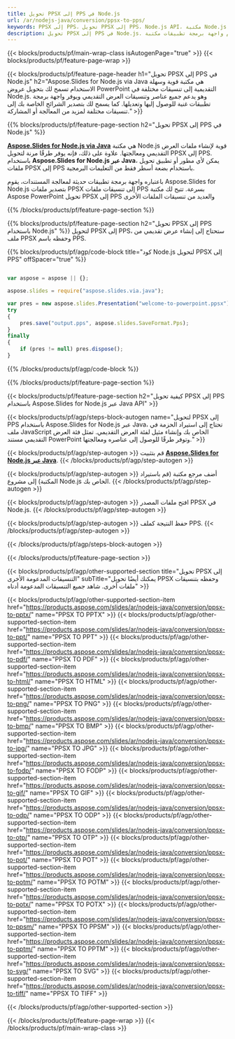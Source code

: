 ```yaml
---
title: تحويل PPSX إلى PPS في Node.js
url: /ar/nodejs-java/conversion/ppsx-to-pps/
keywords: PPSX إلى PPS، تحويل PPSX إلى PPS، Node.js API، مكتبة Node.js، PPSX، PPS
description: تحويل PPSX إلى PPS في Node.js. استخدم واجهة برمجة تطبيقات مكتبة Node.js لتحويل ملفات PPSX إلى ملفات PPS.
---
```


{{< blocks/products/pf/main-wrap-class isAutogenPage="true" >}}
{{< blocks/products/pf/feature-page-wrap >}}

{{< blocks/products/pf/feature-page-header h1="تحويل PPSX إلى PPS في Node.js" h2="Aspose.Slides for Node.js via Java هي مكتبة قوية وسهلة الاستخدام تسمح لك بتحويل عروض PowerPoint التقديمية إلى تنسيقات مختلفة في Node.js. وهو يدعم جميع عناصر وتنسيقات العرض التقديمي ويوفر واجهة برمجة تطبيقات غنية للوصول إليها وتعديلها. كما يسمح لك بتصدير الشرائح الخاصة بك إلى تنسيقات مختلفة لمزيد من المعالجة أو المشاركة." >}}

{{% blocks/products/pf/feature-page-section h2="تحويل PPSX إلى PPS في Node.js" %}}

[**Aspose.Slides for Node.js via Java**](https://products.aspose.com/slides/ar/nodejs-java/) هي مكتبة Node.js قوية لإنشاء ملفات العرض التقديمي ومعالجتها. علاوة على ذلك، فإنه يوفر طرقًا مرنة لتحويل PPSX إلى PPS. باستخدام **Aspose.Slides for Node.js عبر Java**، يمكن لأي مطور أو تطبيق تحويل ملفات PPSX إلى PPS باستخدام بضعة أسطر فقط من التعليمات البرمجية.

باعتباره واجهة برمجة تطبيقات حديثة لمعالجة المستندات، يقوم Aspose.Slides for Node.js بتصدير ملفات PPSX إلى تنسيقات ملفات PPS بسرعة. تتيح لك مكتبة Aspose PowerPoint تحويل PPSX إلى PPS والعديد من تنسيقات الملفات الأخرى

{{% /blocks/products/pf/feature-page-section %}}

{{% blocks/products/pf/feature-page-section  h2="تحويل PPSX إلى PPS باستخدام Node.js" %}}
لتحويل PPSX إلى PPS، ستحتاج إلى إنشاء عرض تقديمي من ملف PPSX وحفظه باسم PPS.

{{% blocks/products/pf/agp/code-block title="كود Node.js لتحويل PPSX إلى PPS" offSpacer="true" %}}

```javascript

var aspose = aspose || {};

aspose.slides = require("aspose.slides.via.java");

var pres = new aspose.slides.Presentation("welcome-to-powerpoint.ppsx");
try
{
    pres.save("output.pps", aspose.slides.SaveFormat.Pps);
}
finally
{
    if (pres != null) pres.dispose();
}
```


{{% /blocks/products/pf/agp/code-block %}}

{{% /blocks/products/pf/feature-page-section %}}

{{< blocks/products/pf/feature-page-section  h2="كيفية تحويل PPSX إلى PPS باستخدام Aspose.Slides for Node.js عبر Java API" >}}

{{< blocks/products/pf/agp/steps-block-autogen name="لتحويل PPSX إلى PPS باستخدام Aspose.Slides for Node.js عبر Java، تحتاج إلى استيراد الحزمة في ملف JavaScript الخاص بك وإنشاء مثيل لفئة العرض التقديمي. تمثل فئة العرض التقديمي مستند PowerPoint وتوفر طرقًا للوصول إلى عناصره ومعالجتها." >}}

{{< blocks/products/pf/agp/step-autogen >}}
قم بتثبيت [**Aspose.Slides for Node.js عبر Java**](https://products.aspose.com/slides/ar/nodejs-java/).
{{< /blocks/products/pf/agp/step-autogen >}}

{{< blocks/products/pf/agp/step-autogen >}}
أضف مرجع مكتبة (قم باستيراد المكتبة) إلى مشروع Node.js الخاص بك.
{{< /blocks/products/pf/agp/step-autogen >}}

{{< blocks/products/pf/agp/step-autogen >}}
افتح ملفات المصدر PPSX في Node.js.
{{< /blocks/products/pf/agp/step-autogen >}}

{{< blocks/products/pf/agp/step-autogen >}}
حفظ النتيجة كملف PPS.
{{< /blocks/products/pf/agp/step-autogen >}}

{{< /blocks/products/pf/agp/steps-block-autogen >}}

{{< /blocks/products/pf/feature-page-section >}}

{{< blocks/products/pf/agp/other-supported-section title="تحويل PPSX إلى التنسيقات المدعومة الأخرى" subTitle="يمكنك أيضًا تحويل PPSX وحفظه بتنسيقات ملفات أخرى. شاهد جميع التنسيقات المدعومة أدناه" >}}

{{< blocks/products/pf/agp/other-supported-section-item href="https://products.aspose.com/slides/ar/nodejs-java/conversion/ppsx-to-pptx/" name="PPSX TO PPTX" >}}
{{< blocks/products/pf/agp/other-supported-section-item href="https://products.aspose.com/slides/ar/nodejs-java/conversion/ppsx-to-ppt/" name="PPSX TO PPT" >}}
{{< blocks/products/pf/agp/other-supported-section-item href="https://products.aspose.com/slides/ar/nodejs-java/conversion/ppsx-to-pdf/" name="PPSX TO PDF" >}}
{{< blocks/products/pf/agp/other-supported-section-item href="https://products.aspose.com/slides/ar/nodejs-java/conversion/ppsx-to-html/" name="PPSX TO HTML" >}}
{{< blocks/products/pf/agp/other-supported-section-item href="https://products.aspose.com/slides/ar/nodejs-java/conversion/ppsx-to-png/" name="PPSX TO PNG" >}}
{{< blocks/products/pf/agp/other-supported-section-item href="https://products.aspose.com/slides/ar/nodejs-java/conversion/ppsx-to-bmp/" name="PPSX TO BMP" >}}
{{< blocks/products/pf/agp/other-supported-section-item href="https://products.aspose.com/slides/ar/nodejs-java/conversion/ppsx-to-jpg/" name="PPSX TO JPG" >}}
{{< blocks/products/pf/agp/other-supported-section-item href="https://products.aspose.com/slides/ar/nodejs-java/conversion/ppsx-to-fodp/" name="PPSX TO FODP" >}}
{{< blocks/products/pf/agp/other-supported-section-item href="https://products.aspose.com/slides/ar/nodejs-java/conversion/ppsx-to-gif/" name="PPSX TO GIF" >}}
{{< blocks/products/pf/agp/other-supported-section-item href="https://products.aspose.com/slides/ar/nodejs-java/conversion/ppsx-to-odp/" name="PPSX TO ODP" >}}
{{< blocks/products/pf/agp/other-supported-section-item href="https://products.aspose.com/slides/ar/nodejs-java/conversion/ppsx-to-otp/" name="PPSX TO OTP" >}}
{{< blocks/products/pf/agp/other-supported-section-item href="https://products.aspose.com/slides/ar/nodejs-java/conversion/ppsx-to-pot/" name="PPSX TO POT" >}}
{{< blocks/products/pf/agp/other-supported-section-item href="https://products.aspose.com/slides/ar/nodejs-java/conversion/ppsx-to-potm/" name="PPSX TO POTM" >}}
{{< blocks/products/pf/agp/other-supported-section-item href="https://products.aspose.com/slides/ar/nodejs-java/conversion/ppsx-to-potx/" name="PPSX TO POTX" >}}
{{< blocks/products/pf/agp/other-supported-section-item href="https://products.aspose.com/slides/ar/nodejs-java/conversion/ppsx-to-ppsm/" name="PPSX TO PPSM" >}}
{{< blocks/products/pf/agp/other-supported-section-item href="https://products.aspose.com/slides/ar/nodejs-java/conversion/ppsx-to-pptm/" name="PPSX TO PPTM" >}}
{{< blocks/products/pf/agp/other-supported-section-item href="https://products.aspose.com/slides/ar/nodejs-java/conversion/ppsx-to-svg/" name="PPSX TO SVG" >}}
{{< blocks/products/pf/agp/other-supported-section-item href="https://products.aspose.com/slides/ar/nodejs-java/conversion/ppsx-to-tiff/" name="PPSX TO TIFF" >}}


{{< /blocks/products/pf/agp/other-supported-section >}}

{{< /blocks/products/pf/feature-page-wrap >}}
{{< /blocks/products/pf/main-wrap-class >}}